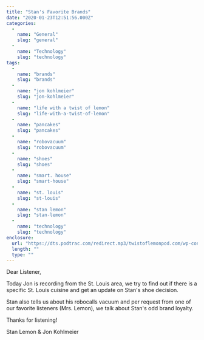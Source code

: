 ```yaml
---
title: "Stan's Favorite Brands"
date: "2020-01-23T12:51:56.000Z"
categories: 
  - 
    name: "General"
    slug: "general"
  - 
    name: "Technology"
    slug: "technology"
tags: 
  - 
    name: "brands"
    slug: "brands"
  - 
    name: "jon kohlmeier"
    slug: "jon-kohlmeier"
  - 
    name: "life with a twist of lemon"
    slug: "life-with-a-twist-of-lemon"
  - 
    name: "pancakes"
    slug: "pancakes"
  - 
    name: "robovacuum"
    slug: "robovacuum"
  - 
    name: "shoes"
    slug: "shoes"
  - 
    name: "smart. house"
    slug: "smart-house"
  - 
    name: "st. louis"
    slug: "st-louis"
  - 
    name: "stan lemon"
    slug: "stan-lemon"
  - 
    name: "technology"
    slug: "technology"
enclosure: 
  url: "https://dts.podtrac.com/redirect.mp3/twistoflemonpod.com/wp-content/uploads/2020/01/080-lwatol-20200123.mp3"
  length: ""
  type: ""
---
```


Dear Listener,

Today Jon is recording from the St. Louis area, we try to find out if there is a specific St. Louis cuisine and get an update on Stan's shoe decision.

Stan also tells us about his robocalls vacuum and per request from one of our favorite listeners (Mrs. Lemon), we talk about Stan's odd brand loyalty.

Thanks for listening!

Stan Lemon & Jon Kohlmeier

